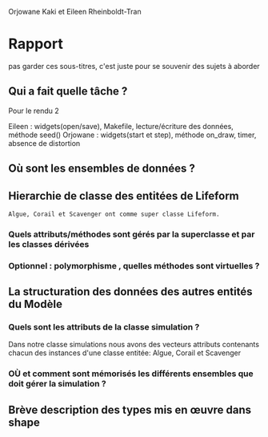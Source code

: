 Orjowane Kaki et Eileen Rheinboldt-Tran

# Rapport


pas garder ces sous-titres, c'est juste pour se souvenir des sujets à aborder

## Qui a fait quelle tâche ? 

Pour le rendu 2 

Eileen : widgets(open/save), Makefile, lecture/écriture des données, méthode seed()
Orjowane : widgets(start et step), méthode on_draw, timer, absence de distortion

## Où sont les ensembles de données ? 

## Hierarchie de classe des entitées de Lifeform
    Algue, Corail et Scavenger ont comme super classe Lifeform.
### Quels attributs/méthodes sont gérés par la superclasse et par les classes dérivées
###  Optionnel : polymorphisme , quelles méthodes sont virtuelles ?

## La structuration des données des autres entités du Modèle
### Quels sont les attributs de la classe simulation ?
Dans notre classe simulations nous avons des vecteurs attributs contenants 
chacun des instances d'une classe entitée: Algue, Corail et Scavenger
### OÙ et comment sont mémorisés les différents ensembles que doit gérer la simulation ?

## Brève description des types mis en œuvre dans shape

